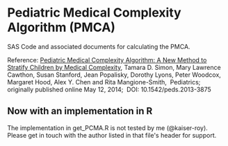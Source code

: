 # Pediatric Medical Complexity Algorithm (PMCA)

SAS Code and associated documents for calculating the PMCA.

Reference: [Pediatric Medical Complexity Algorithm: A New Method to Stratify Children by Medical Complexity](http://pediatrics.aappublications.org/content/early/2014/05/07/peds.2013-3875), Tamara D. Simon, Mary Lawrence Cawthon, Susan Stanford, Jean Popalisky, Dorothy Lyons, Peter Woodcox, Margaret Hood, Alex Y. Chen and Rita Mangione-Smith,  Pediatrics; originally published online May 12, 2014;  DOI: 10.1542/peds.2013-3875

## Now with an implementation in R

The implementation in get_PCMA.R is not tested by me (@kaiser-roy). Please get in touch with the author listed in that file's header for support.
